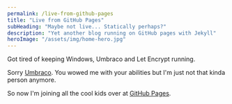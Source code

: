```yaml
---
permalink: /live-from-github-pages
title: "Live from GitHub Pages"
subHeading: "Maybe not live... Statically perhaps?"
description: "Yet another blog running on GitHub pages with Jekyll"
heroImage: "/assets/img/home-hero.jpg"
---
```


Got tired of keeping Windows, Umbraco and Let Encrypt running.

Sorry [Umbraco](https://umbraco.com/ "Umbraco"). You wowed me with your abilities but I'm just not that kinda person anymore.

So now I'm joining all the cool kids over at [GitHub Pages](https://pages.github.com/).
